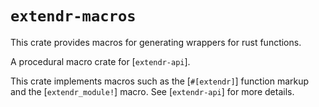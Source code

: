 # `extendr-macros`

This crate provides macros for generating wrappers for rust functions.

A procedural macro crate for [`extendr-api`].

This crate implements macros such as the [`#[extendr]`] function
markup and the [`extendr_module!`] macro. See [`extendr-api`] for
more details.
